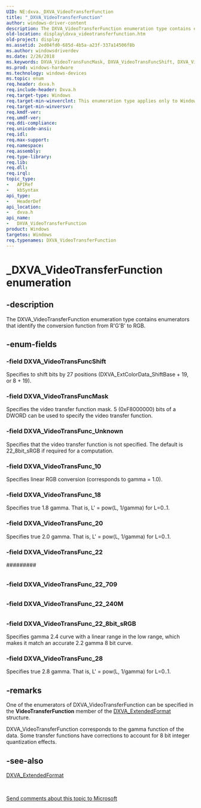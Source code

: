 ```yaml
---
UID: NE:dxva._DXVA_VideoTransferFunction
title: "_DXVA_VideoTransferFunction"
author: windows-driver-content
description: The DXVA_VideoTransferFunction enumeration type contains enumerators that identify the conversion function from R'G'B' to RGB.
old-location: display\dxva_videotransferfunction.htm
old-project: display
ms.assetid: 2ed04fd0-685d-4b5a-a23f-337a14506f8b
ms.author: windowsdriverdev
ms.date: 2/26/2018
ms.keywords: DXVA_VideoTransFuncMask, DXVA_VideoTransFuncShift, DXVA_VideoTransFunc_10, DXVA_VideoTransFunc_18, DXVA_VideoTransFunc_20, DXVA_VideoTransFunc_22, DXVA_VideoTransFunc_22_240M, DXVA_VideoTransFunc_22_709, DXVA_VideoTransFunc_22_8bit_sRGB, DXVA_VideoTransFunc_28, DXVA_VideoTransFunc_Unknown, DXVA_VideoTransferFunction, DXVA_VideoTransferFunction enumeration [Display Devices], _DXVA_VideoTransferFunction, display.dxva_videotransferfunction, dxva/DXVA_VideoTransFuncMask, dxva/DXVA_VideoTransFuncShift, dxva/DXVA_VideoTransFunc_10, dxva/DXVA_VideoTransFunc_18, dxva/DXVA_VideoTransFunc_20, dxva/DXVA_VideoTransFunc_22, dxva/DXVA_VideoTransFunc_22_240M, dxva/DXVA_VideoTransFunc_22_709, dxva/DXVA_VideoTransFunc_22_8bit_sRGB, dxva/DXVA_VideoTransFunc_28, dxva/DXVA_VideoTransFunc_Unknown, dxva/DXVA_VideoTransferFunction, dxvaref_67be6e0a-79c6-4821-b3c3-899c2a2f9234.xml
ms.prod: windows-hardware
ms.technology: windows-devices
ms.topic: enum
req.header: dxva.h
req.include-header: Dxva.h
req.target-type: Windows
req.target-min-winverclnt: This enumeration type applies only to Windows Server 2003 with SP1 and later, and Windows XP with SP2 and later.
req.target-min-winversvr: 
req.kmdf-ver: 
req.umdf-ver: 
req.ddi-compliance: 
req.unicode-ansi: 
req.idl: 
req.max-support: 
req.namespace: 
req.assembly: 
req.type-library: 
req.lib: 
req.dll: 
req.irql: 
topic_type:
-	APIRef
-	kbSyntax
api_type:
-	HeaderDef
api_location:
-	dxva.h
api_name:
-	DXVA_VideoTransferFunction
product: Windows
targetos: Windows
req.typenames: DXVA_VideoTransferFunction
---
```


# _DXVA_VideoTransferFunction enumeration


## -description


The DXVA_VideoTransferFunction enumeration type contains enumerators that identify the conversion function from R'G'B' to RGB.


## -enum-fields




### -field DXVA_VideoTransFuncShift

Specifies to shift bits by 27 positions (DXVA_ExtColorData_ShiftBase + 19, or 8 + 19).


### -field DXVA_VideoTransFuncMask

Specifies the video transfer function mask. 5 (0xF8000000) bits of a DWORD can be used to specify the video transfer function.


### -field DXVA_VideoTransFunc_Unknown

Specifies that the video transfer function is not specified. The default is 22_8bit_sRGB if required for a computation.


### -field DXVA_VideoTransFunc_10

Specifies linear RGB conversion (corresponds to gamma = 1.0).


### -field DXVA_VideoTransFunc_18

Specifies true 1.8 gamma. That is, L' = pow(L, 1/gamma) for L=0..1.


### -field DXVA_VideoTransFunc_20

Specifies true 2.0 gamma. That is, L' = pow(L, 1/gamma) for L=0..1.


### -field DXVA_VideoTransFunc_22



######### 



###### 


### -field DXVA_VideoTransFunc_22_709



###### 



##### 


### -field DXVA_VideoTransFunc_22_240M



###### 



##### 


### -field DXVA_VideoTransFunc_22_8bit_sRGB

Specifies gamma 2.4 curve with a linear range in the low range, which makes it match an accurate 2.2 gamma 8 bit curve. 


### -field DXVA_VideoTransFunc_28

Specifies true 2.8 gamma. That is, L' = pow(L, 1/gamma) for L=0..1.


## -remarks



One of the enumerators of DXVA_VideoTransferFunction can be specified in the <b>VideoTransferFunction</b> member of the <a href="https://msdn.microsoft.com/library/windows/hardware/ff563967">DXVA_ExtendedFormat</a> structure.

DXVA_VideoTransferFunction corresponds to the gamma function of the data. Some transfer functions have corrections to account for 8 bit integer quantization effects.




## -see-also




<a href="https://msdn.microsoft.com/library/windows/hardware/ff563967">DXVA_ExtendedFormat</a>
 

 

<a href="mailto:wsddocfb@microsoft.com?subject=Documentation%20feedback [display\display]:%20DXVA_VideoTransferFunction enumeration%20 RELEASE:%20(2/26/2018)&amp;body=%0A%0APRIVACY STATEMENT%0A%0AWe use your feedback to improve the documentation. We don't use your email address for any other purpose, and we'll remove your email address from our system after the issue that you're reporting is fixed. While we're working to fix this issue, we might send you an email message to ask for more info. Later, we might also send you an email message to let you know that we've addressed your feedback.%0A%0AFor more info about Microsoft's privacy policy, see http://privacy.microsoft.com/en-us/default.aspx." title="Send comments about this topic to Microsoft">Send comments about this topic to Microsoft</a>

